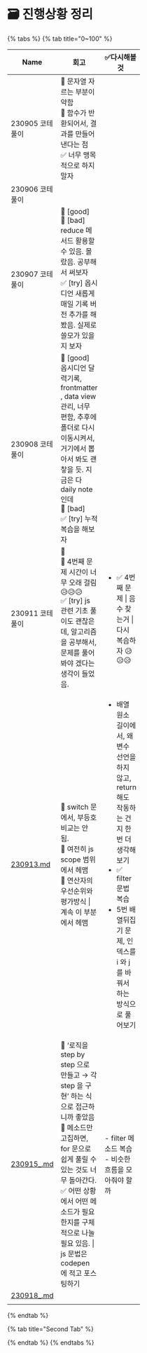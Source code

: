 # 🗃 진행상황 정리



{% tabs %}
{% tab title="0~100" %}
<table><thead><tr><th width="72">Name</th><th width="72">회고</th><th width="72">✅다시해볼것</th></tr></thead><tbody><tr><td>230905 코테 풀이</td><td>🔵 문자열 자르는 부분이 약함<br>📛 함수가 반환되어서, 결과를 만들어낸다는 점<br>✅ 너무 맹목적으로 하지 말자 </td><td></td></tr><tr><td>230906 코테풀이</td><td></td><td></td></tr><tr><td>230907 코테 풀이</td><td>🔵 [good]<br>📛 [bad] reduce 메서드 활용할 수 있음. 몰랐음. 공부해서 써보자<br>✅ [try] 옵시디언 새롭게 매일 기록 버전 추가를 해봤음. 실제로 쓸모가 있을지 보자 </td><td></td></tr><tr><td>230908 코테풀이</td><td>🔵 [good] 옵시디언 달력기록, frontmatter , data view 관리, 너무 편함, 추후에 폴더로 다시 이동시켜서, 거기에서 뽑아서 봐도 괜챃을 듯. 지금은 다 daily note 인데<br>📛 [bad]<br>✅ [try] 누적 복습을 해보자 </td><td></td></tr><tr><td>230911 코테풀이</td><td>🔵<br>📛 4번째 문제 시간이 너무 오래 걸림 😥😥😥<br>✅ [try] js 관련 기초 풀이도 괜찮은데, 알고리즘을 공부해서, 문제를 풀어봐야 겠다는 생각이 들었음. </td><td><ul><li>✅ 4번째 문제 | 음수 찾는거 | 다시 복습하자 😥😥😥</li></ul></td></tr><tr><td><a data-mention href="230913.md">230913.md</a></td><td>🐣 switch 문에서, 부등호 비교는 안 됨.<br>📛 여전히 js scope 범위에서 헤맴<br>📛 연산자의 우선순위와 평가방식 | 계속 이 부분에서 헤맴</td><td><ul><li>배열 원소 길이에서, 왜 변수 선언을 하지 않고, return 해도 작동하는 건지 한번 더 생각해보기 </li><li>✅ filter 문법 복습</li><li>5번 배열뒤집기 문제, 인덱스를 i 와 j 를 바꿔서 하는 방식으로 풀어보기</li></ul></td></tr><tr><td><a data-mention href="230915_.md">230915_.md</a></td><td>🔵 ‘로직을 step by step 으로 만들고 → 각 step 을 구현’ 하는 식으로 접근하니까 좋았음 📛 메소드만 고집하면, for 문으로 쉽게 풀릴 수 있는 것도 너무 돌아간다. ✅ 어떤 상황에서 어떤 메소드가 필요한지를 구체적으로 나눌 필요 있음. | js 문법은 codepen 에 적고 포스팅하기</td><td>- filter 메소드 복습<br>- 비슷한 흐름을 모아줘야 할까</td></tr><tr><td><a data-mention href="230918_.md">230918_.md</a></td><td></td><td></td></tr><tr><td></td><td></td><td></td></tr></tbody></table>


{% endtab %}

{% tab title="Second Tab" %}

{% endtab %}
{% endtabs %}












